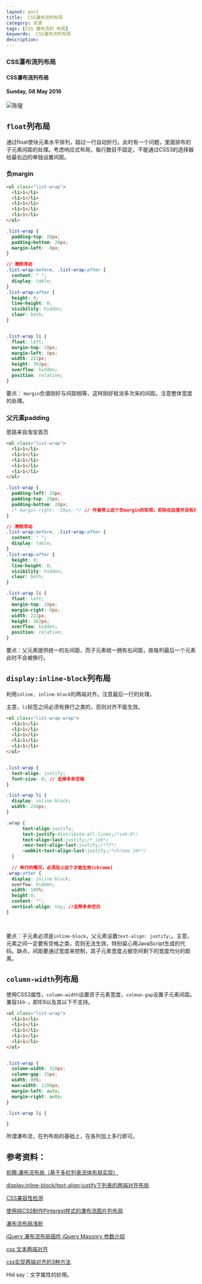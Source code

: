 ```yaml
---
layout: post
title:  CSS瀑布流列布局
category: 资源
tags: [CSS 瀑布流列 布局]
keywords:  CSS瀑布流列布局
description: 
---
```


###  CSS瀑布流列布局

####  CSS瀑布流列布局

#### Sunday, 08 May 2016

![陈璧](/../../assets/img/tech/2016/ChenBi_8.jpg)

## `float`列布局
通过float使块元素水平排列，超过一行自动折行。此时有一个问题，里面排布的子元素间距的处理。考虑响应式布局，每行数目不固定，不能通过CSS3的选择器给最右边的单独设置间距。

### 负margin

```html
<ul class="list-wrap">
  <li>1</li>
  <li>1</li>
  <li>1</li>
  <li>1</li>
  <li>1</li>
</ul>

```

```css
.list-wrap {
  padding-top: 28px;
  padding-bottom: 20px;
  margin-left: -8px;
}

// 清除浮动
.list-wrap:before, .list-wrap:after {
  content: " ";
  display: table;
}
.list-wrap:after {
  height: 0;
  line-height: 0;
  visibility: hidden;
  clear: both;
}


.list-wrap li {
  float: left;
  margin-top: 28px;
  margin-left: 8px;
  width: 222px;
  height: 302px;
  overflow: hidden;
  position: relative;
}

```

要点： `margin`负值刚好与间距相等，这样刚好抵消多次来的间距。注意整体宽度的处理。


### 父元素padding

思路来自淘宝首页

```html
<ul class="list-wrap">
  <li>1</li>
  <li>1</li>
  <li>1</li>
  <li>1</li>
  <li>1</li>
</ul>

```

```css
.list-wrap {
  padding-left: 20px;
  padding-top: 28px;
  padding-bottom: 20px;
  /* margin-right: -20px; */ // 作者带上这个负margin的实现，实际在这里并没有用处
}

// 清除浮动
.list-wrap:before, .list-wrap:after {
  content: " ";
  display: table;
}
.list-wrap:after {
  height: 0;
  line-height: 0;
  visibility: hidden;
  clear: both;
}

.list-wrap li {
  float: left;
  margin-top: 28px;
  margin-right: 8px;
  width: 222px;
  height: 302px;
  overflow: hidden;
  position: relative;
}

```

要点：父元素提供统一的左间距，而子元素统一拥有右间距，故每列最后一个元素此时不会被换行。

## `display:inline-block`列布局

利用`inline, inline-block`的两端对齐。注意最后一行的处理。

主意，`li`标签之间必须有换行之类的，否则对齐不能生效。

```html
<ul class="list-wrap wrap">
  <li>1</li>
  <li>1</li>
  <li>1</li>
  <li>1</li>
  <li>1</li>
</ul>

```

```css

.list-wrap {
  text-align: justify;
  font-size: 0; // 去掉多余空格
}

.list-wrap li {
  display: inline-block;
  width: 210px;
}

.wrap {
      text-align:justify;
      text-justify:distribute-all-lines;/*ie6-8*/
      text-align-last:justify;/* ie9*/
      -moz-text-align-last:justify;/*ff*/
      -webkit-text-align-last:justify;/*chrome 20+*/
  }
  
  // 单行的情况，必须加上这个才能生效(chrome)
.wrap:after {
  display: inline-block;
  overfow: hidden;
  width: 100%;
  height:0;
  content: "";
  vertical-align: top; //去除多余空白
}
  
  
```

要点：子元素必须是`inline-block`，父元素设置`text-align: justify;`。主意，元素之间一定要有空格之类，否则无法生效，特别留心用JavaScript生成的代码。缺点，间距要通过宽度来控制，其子元素宽度占据空间剩下的宽度均分的距离。


## `column-width`列布局

使用CSS3属性，`column-width`设置资子元素宽度，`colmun-gap`设置子元素间距。兼容`IE9-`，即IE9以及其以下不支持。

```html
<ul class="list-wrap">
  <li>1</li>
  <li>1</li>
  <li>1</li>
  <li>1</li>
  <li>1</li>
</ul>

```

```css

.list-wrap {
  column-width: 320px;
  column-gap: 15px;
  width: 90%;
  max-width: 1100px;
  margin-left: auto;
  margin-right: auto;
}

.list-wrap li {

}

```

所谓瀑布流，在列布局的基础上，在各列加上多行即可。



## 参考资料：

[折腾:瀑布流布局（基于多栏列表流体布局实现）](http://www.zhangxinxu.com/wordpress/2012/03/%E5%A4%9A%E6%A0%8F%E5%88%97%E8%A1%A8%E5%8E%9F%E7%90%86%E4%B8%8B%E5%AE%9E%E7%8E%B0%E7%9A%84%E7%80%91%E5%B8%83%E6%B5%81%E5%B8%83%E5%B1%80-waterfall-layout/)

[display:inline-block/text-align:justify下列表的两端对齐布局](http://www.zhangxinxu.com/wordpress/2011/03/displayinline-blocktext-alignjustify%E4%B8%8B%E5%88%97%E8%A1%A8%E7%9A%84%E4%B8%A4%E7%AB%AF%E5%AF%B9%E9%BD%90%E5%B8%83%E5%B1%80/)

[CSS兼容性检测](http://caniuse.com/#tables)

[使用纯CSS制作Pinterest样式的瀑布流图片列布局 ](http://www.htmleaf.com/ziliaoku/qianduanjiaocheng/201503091492.html)

[ 瀑布流布局浅析 ](http://ued.taobao.org/blog/2011/09/waterfall/)

[ jQuery 瀑布流布局插件 jQuery Masonry 参数介绍](http://www.lrxin.com/archives-693.html)

[css 文本两端对齐](http://www.cnblogs.com/rubylouvre/archive/2012/11/28/2792504.html)

[css实现两端对齐的3种方法](http://www.cnblogs.com/PeunZhang/p/3289493.html)



Hid say：文字属性的妙用。
